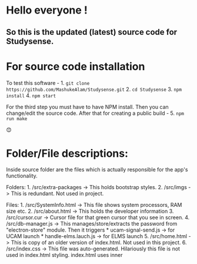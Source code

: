 # Hello everyone !

## So this is the updated (latest) source code for Studysense.


# For source code installation
To test this software -
	1. `git clone https://github.com/MashukeAlam/Studysense.git`
	2. `cd Studysense`
	3. `npm install`
	4. `npm start`
	

For the third step you must have to have NPM install.
Then you can change/edit the source code. After that for creating a public build - 
	5. `npm run make`
	
:blush:
	

# Folder/File descriptions:
Inside source folder are the files which is actually responsible for the app's functionality.

Folders: 
	1. /src/extra-packages -> This holds bootstrap styles.
	2. /src/imgs -> This is redundant. Not used in project.
	
Files:
	1. /src/SystemInfo.html -> This file shows system processors, RAM size etc.
	2. /src/about.html -> This holds the developer information
	3. /src/cursor.cur -> Cursor file for that green cursor that you see in screen.
	4. /src/db-manager.js -> This manages/store/extracts the password from "electron-store" module. Then it triggers 
		* ucam-signal-send.js -> for UCAM launch
		* handle-elms.lauch.js -> for ELMS launch
	5. /src/home.html -> This is copy of an older version of index.html. Not used in this project.
	6. /src/index.css -> This file was auto-generated. Hilariously this file is not used in index.html styling. index.html uses inner <style> tags.
	7. /src/reload.svg -> this is material design icon for reload button.
	8. /src/renderer.js -> This file is mandatory for electron functionality. Electron holds its technical mumbo-jumbo inside this file temporarily in runtime.
	9. /src/script.js -> used for linking renderer.js
	10. /src/SubjectView.html -> Not used. This is later integrated inside index.html file.

# Some restrictions
Please don't publish your personally modified version of this app to public without my knowledge. :sunglasses: ** You can however use it in your own PC.

<b>And please never mess with these files below:</b>
	1. /src/about.html
	2. /src/renderer.js
	3. /package-jock.json
	


	
# ** Contacts
** My Email: mjim181145@bscse.uiu.ac.bd
** My FB: Mash Jim
** My Dept. & Roll: CSE - 011-181-145


:green_heart: :green_heart: :green_heart:
:purple_heart: :purple_heart: :purple_heart:
### Thanks
